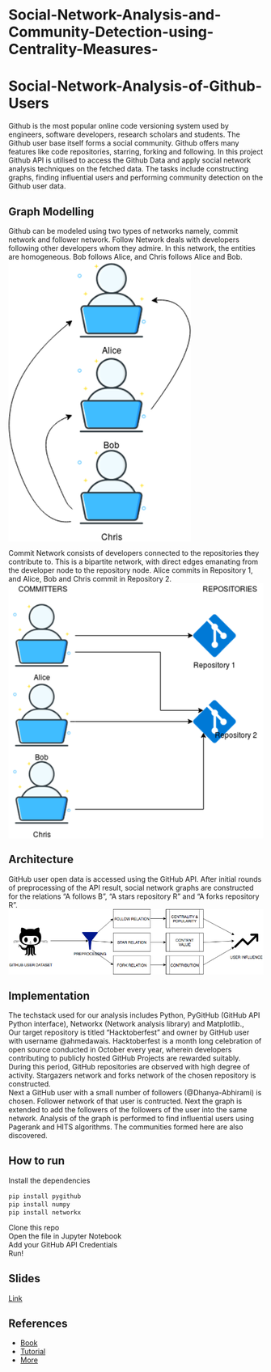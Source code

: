 # Social-Network-Analysis-and-Community-Detection-using-Centrality-Measures-
# Social-Network-Analysis-of-Github-Users

Github is the most popular online code versioning system used by engineers, software developers, research scholars and students. The Github user base itself forms a social community. Github offers many features like code repositories, starring, forking and following. In this project Github API is utilised to access the Github Data and apply social network analysis techniques on the fetched data. The tasks include constructing graphs, finding influential users and performing community detection on the Github user data.
## Graph Modelling
Github can be modeled using two types of networks namely, commit network and follower network.
Follow Network deals with developers following other developers whom they admire. In this network, the entities are homogeneous. Bob follows Alice, and Chris follows Alice and Bob. <br>
<img align="center" src="follow_network.png">

Commit Network consists of developers connected to the repositories they contribute to. This is a bipartite network, with direct edges emanating from the developer node to the repository node. Alice commits in Repository 1, and Alice, Bob and Chris commit in Repository 2. <br>
<img align="center" src="commit_network.png">

## Architecture
GitHub user open data is accessed using the GitHub API. After initial rounds of preprocessing of the API result, social network graphs are constructed for the relations “A follows B”, “A stars repository R” and “A forks repository R”. <br>
<img align="center" src="architecture.png">
## Implementation
The techstack used for our analysis includes Python, PyGitHub (GitHub API Python interface), Networkx (Network analysis library) and Matplotlib.,<br>
Our target repository is titled “Hacktoberfest” and owner by GitHub user with username @ahmedawais. Hacktoberfest is a month long celebration of open source conducted in October every year, wherein developers contributing to publicly hosted GitHub Projects are rewarded suitably. During this period, GitHub repositories are observed with high degree of activity.
Stargazers network and forks network of the chosen repository is constructed. <br>
Next a GitHub user with a small number of followers (@Dhanya-Abhirami) is chosen. Follower network of that user is contructed. Next the graph is extended to add the followers of the followers of the user into the same network. Analysis of the graph is performed to find influential users using Pagerank and HITS algorithms. The communities formed here are also discovered.
## How to run
Install the dependencies
```
pip install pygithub
pip install numpy
pip install networkx
```
Clone this repo<br>
Open the file in Jupyter Notebook <br>
Add your GitHub API Credentials <br>
Run!
## Slides
[Link](https://docs.google.com/presentation/d/1kyunhmxvi1ggjTXdrOaoEY-DXT15bYXvsHSYuwS7jSQ/edit?usp=sharing)
## References
* [Book](https://www.oreilly.com/library/view/mining-the-social/9781449368180/ch07.html)
* [Tutorial](https://chase-seibert.github.io/blog/2016/07/22/pygithub-examples.html)
* [More](https://github.com/ericmjl/Network-Analysis-Made-Simple?files=1)
